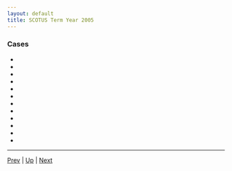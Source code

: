 ```yaml
---
layout: default
title: SCOTUS Term Year 2005
---
```


### Cases
*  []()
*  []()
*  []()
*  []()
*  []()
*  []()
*  []()
*  []()
*  []()
*  []()
*  []()
*  []()

---

[Prev](../2004/README.md) | [Up](../README.md) | [Next](../2006/README.md)

